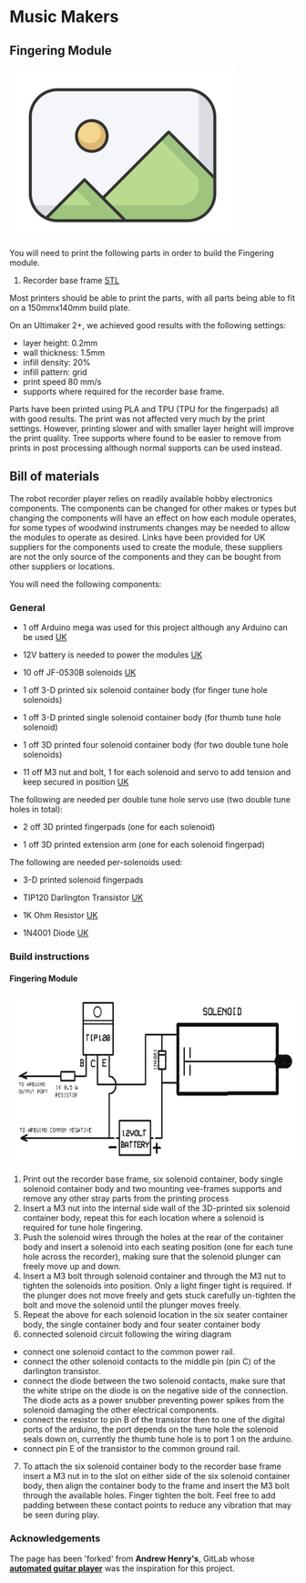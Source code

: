 # Music Makers

## Fingering Module


<p float="left">
  <img src="../../Documents/placeholder_image.png" height="300" />
</p>

You will need to print the following parts in order to build the Fingering module.

1) Recorder base frame [STL](recorderBaseFrame.stl)

Most printers should be able to print the parts, with all parts being able to fit on a 150mmx140mm build plate.

On an Ultimaker 2+, we achieved good results with the following settings:

- layer height: 0.2mm
- wall thickness: 1.5mm
- infill density: 20%
- infill pattern: grid
- print speed 80 mm/s
- supports where required for the recorder base frame.

Parts have been printed using PLA and TPU (TPU for the fingerpads) all with good results. The print was not affected very much by the print settings. However, printing slower and with smaller layer height will improve the print quality. Tree supports where found to be easier to remove from prints in post processing although normal supports can be used instead. 


## Bill of materials
The robot recorder player relies on readily available hobby electronics components. The components can be changed for other makes or types but changing the components will have an effect on how each module operates, for some types of woodwind instruments changes may be needed to allow the modules to operate as desired. Links have been provided for UK suppliers for the components used to create the module, these suppliers are not the only source of the components and they can be bought from other suppliers or locations. 

You will need the following components:

### General

- 1 off Arduino mega was used for this project although any Arduino can be used [UK](https://www.amazon.co.uk/ELEGOO-Controller-ATmega2560-ATMEGA16U2-Compatible/dp/B06XKMZ3T9/ref=sr_1_1_sspa?dchild=1&keywords=Arduino+mega&qid=1614255721&sr=8-1-spons&psc=1&spLa=ZW5jcnlwdGVkUXVhbGlmaWVyPUEzM1FEMENJVzdIVEk4JmVuY3J5cHRlZElkPUEwNTU1OTQ0MjQ4N0QxTTZZNFdDUCZlbmNyeXB0ZWRBZElkPUEwMzI4MTAzMTlYOUw0TUpKUThYMiZ3aWRnZXROYW1lPXNwX2F0ZiZhY3Rpb249Y2xpY2tSZWRpcmVjdCZkb05vdExvZ0NsaWNrPXRydWU=)

- 12V battery is needed to power the modules [UK](https://www.amazon.co.uk/SUNPADOW-Battery-Airplane-Quadcopter-Helicopter/dp/B08Q79M7QB/ref=sr_1_2?dchild=1&keywords=12V+LIPO&qid=1614255912&sr=8-2)

- 10 off JF-0530B solenoids [UK](https://www.amazon.co.uk/Rtengtunn-JF-0530B-Push-Pull-Gangbei-0530B-Electromagnet/dp/B08291L2XL/ref=sr_1_7?dchild=1&keywords=JF-0530B&qid=1614263171&sr=8-7)

- 1 off 3-D printed six solenoid container body (for finger tune hole solenoids)

- 1 off 3-D printed single solenoid container body (for thumb tune hole solenoid)

- 1 off 3D printed four solenoid container body (for two double tune hole solenoids)

- 11 off M3 nut and bolt, 1 for each solenoid and servo to add tension and keep secured in position [UK](https://www.amazon.co.uk/Screw-Bolts-Stainless-Steel-340pcs/dp/B08RRW6B3H/ref=sr_1_12?dchild=1&keywords=M3+nut+and+bolt&qid=1614263398&sr=8-12)


The following are needed per double tune hole servo use (two double tune holes in total):

- 2 off 3D printed fingerpads (one for each solenoid)

- 1 off 3D printed extension arm (one for each solenoid fingerpad)


The following are needed per-solenoids used:
- 3-D printed solenoid fingerpads

- TIP120 Darlington Transistor [UK](https://www.amazon.co.uk/BOJACK-Epitaxial-Transistor-Darlington-Transistors/dp/B08D8SJPCG/ref=sr_1_4?dchild=1&keywords=TIP120+Darlington+Transistor&qid=1614263478&sr=8-4)

- 1K Ohm Resistor [UK](https://www.amazon.co.uk/sourcing-map-Metal-Resistors-Tolerances/dp/B07LGM23Y4/ref=sr_1_10?dchild=1&keywords=1K+Ohm+Resistor&qid=1614263525&sr=8-10)

- 1N4001 Diode [UK](https://www.amazon.co.uk/ExcLent-100Pcs-1N4001-50V-Diode/dp/B07J3ZT55G/ref=sr_1_8?dchild=1&keywords=1N4001+Diode&qid=1614263550&sr=8-8)


### Build instructions

#### Fingering Module
<p float="left">
  <img src="../../Documents/singleSolenoidWiringDiagram.PNG" height="300" />
</p>

1. Print out the recorder base frame, six solenoid container, body single solenoid container body and two mounting vee-frames
supports and remove any other stray parts from the printing process
2. Insert a M3 nut into the internal side wall of the 3D-printed six solenoid container body, repeat this for each
location where a solenoid is required for tune hole fingering. 
3. Push the solenoid wires through the holes at the rear of the container body and insert a solenoid into each seating position (one for each tune hole across the recorder), making sure that the solenoid plunger can freely move up and down. 
4. Insert a M3 bolt through solenoid container and through the M3 nut to tighten the solenoids into position. Only a light finger tight is required. If the plunger does not move freely and gets stuck carefully un-tighten the bolt and move the solenoid until the plunger moves freely.
5. Repeat the above for each solenoid location in the six seater container body, the single container body and four seater container body
6. connected solenoid circuit following the wiring diagram 
 -   connect one solenoid contact to the common power rail.
 -   connect the other solenoid contacts to the middle pin (pin C) of the darlington transistor.
 -   connect the diode between the two solenoid contacts, make sure that the
white stripe on the diode is on the negative side of the connection. The
diode acts as a power snubber preventing power spikes from the solenoid
damaging the other electrical components.
-   connect the resistor to pin B of the transistor then to one of the digital
ports of the arduino, the port depends on the tune hole the solenoid seals
down on, currently the thumb tune hole is to port 1 on the arduino.
-   connect pin E of the transistor to the common ground rail.
7. To attach the six solenoid container body to the recorder base frame insert a M3 nut in to the slot on either
side of the six solenoid container body, then align the container body to the frame and insert
the M3 bolt through the available holes. Finger tighten the bolt. Feel free to add padding between these contact points to reduce any vibration that may be seen during play. 


### Acknowledgements
The page has been 'forked' from <b>Andrew Henry's</b>, GitLab whose <b><a href="https://gitlab.com/Andrew_Henry/automated-guitar">automated guitar player</a></b> was the inspiration for this project. 


